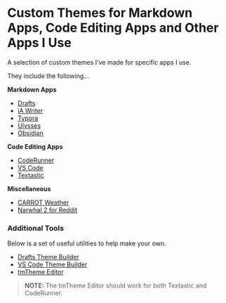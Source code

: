# Custom Themes for Markdown Apps, Code Editing Apps and Other Apps I Use

A selection of custom themes I've made for specific apps I use. 

They include the following…

**Markdown Apps**
- [Drafts](https://getdrafts.com/)
- [iA Writer](https://ia.net/writer)
- [Typora](https://typora.io)
- [Ulysses](https://ulysses.app/)
- [Obsidian](https://obsidian.md)

**Code Editing Apps**
- [CodeRunner](https://coderunnerapp.com)
- [VS Code](https://code.visualstudio.com)
- [Textastic](https://www.textasticapp.com)

**Miscellaneous**
- [CARROT Weather](https://www.meetcarrot.com/weather/)
- [Narwhal 2 for Reddit](https://narwhal.app/)

### Additional Tools 

Below is a set of useful utilities to help make your own.

+ [Drafts Theme Builder](https://tools.getdrafts.com/themes/theme-builder)
+ [VS Code Theme Builder](https://themes.vscode.one/)
+ [tmTheme Editor](https://tmtheme-editor.herokuapp.com/#!/editor/theme/Monokai)

> **NOTE:** The tmTheme Editor should work for both Textastic and CodeRunner.